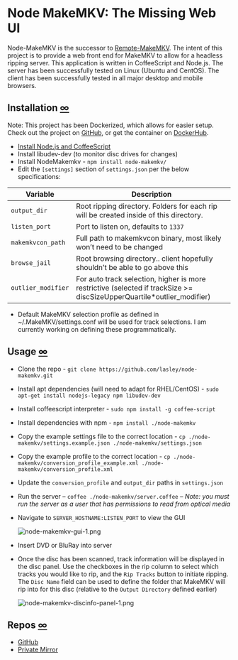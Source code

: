 # Node MakeMKV: The Missing Web UI


 Node-MakeMKV is the successor to [Remote-MakeMKV](https://blog.dlasley.net/2013/01/remote-makemkv/). The intent of this project is to provide a web front end for MakeMKV to allow for a headless ripping server. This application is written in CoffeeScript and Node.js. The server has been successfully tested on Linux (Ubuntu and CentOS). The client has been successfully tested in all major desktop and mobile browsers.
 

## Installation [∞](#installation "Link to this section")

Note: This project has been Dockerized, which allows for easier setup. Check out the project
on [GitHub](https://github.com/lasley/docker-node-makemkv), or get the container on [DockerHub](
https://hub.docker.com/r/lasley/node-makemkv/).

*   [Install Node.js and CoffeeScript](https://blog.dlasley.net/2014/04/installing-node-js-and-coffeescript/)
*   Install libudev-dev (to monitor disc drives for changes)
*   Install NodeMakemkv - `npm install node-makemkv/`
*   Edit the `[settings]` section of `settings.json` per the below specifications:

Variable | Description
---------|-------------
`output_dir` | Root ripping directory. Folders for each rip will be created inside of this directory.
`listen_port` | Port to listen on, defaults to `1337`
`makemkvcon_path` | Full path to makemkvcon binary, most likely won’t need to be changed
`browse_jail` | Root browsing directory.. client hopefully shouldn’t be able to go above this
`outlier_modifier` | For auto track selection, higher is more restrictive (selected if trackSize &gt;= discSizeUpperQuartile*outlier_modifier)

*   Default MakeMKV selection profile as defined in ~/.MakeMKV/settings.conf will be used for track selections. I am currently working on defining these programmatically.

## Usage [∞](#usage "Link to this section")

*   Clone the repo - `git clone https://github.com/lasley/node-makemkv.git`

*   Install apt dependencies (will need to adapt for RHEL/CentOS) - `sudo apt-get install nodejs-legacy npm libudev-dev`

*   Install coffeescript interpreter - `sudo npm install -g coffee-script`

*   Install dependencies with npm - `npm install ./node-makemkv`

*   Copy the example settings file to the correct location - `cp ./node-makemkv/settings.example.json ./node-makemkv/settings.json`

*   Copy the example profile to the correct location - `cp ./node-makemkv/conversion_profile_example.xml ./node-makemkv/conversion_profile.xml`

*   Update the `conversion_profile` and `output_dir` paths in `settings.json`

*   Run the server – `coffee ./node-makemkv/server.coffee` – _Note: you must run the server as a user that has permissions to read from optical media_

*   Navigate to `SERVER_HOSTNAME:LISTEN_PORT` to view the GUI

    ![node-makemkv-gui-1.png](https://blog.dlasley.net/user-files/uploads/2014/04/node-makemkv-gui-1.png "node-makemkv-gui-1.png")

*   Insert DVD or BluRay into server

*   Once the disc has been scanned, track information will be displayed in the disc panel. Use the checkboxes in the rip column to select which tracks you would like to rip, and the `Rip Tracks` button to initiate ripping. The `Disc Name` field can be used to define the folder that MakeMKV will rip into for this disc (relative to the `Output Directory` defined earlier)

    ![node-makemkv-discinfo-panel-1.png](https://blog.dlasley.net/user-files/uploads/2014/04/node-makemkv-discinfo-panel-1.png "node-makemkv-discinfo-panel-1.png")

## Repos [∞](#repos "Link to this section")

*   [GitHub](https://github.com/dlasley/node-makemkv)
*   [Private Mirror](https://repo.dlasley.net/projects/VID/repos/node-makemkv/browse)
